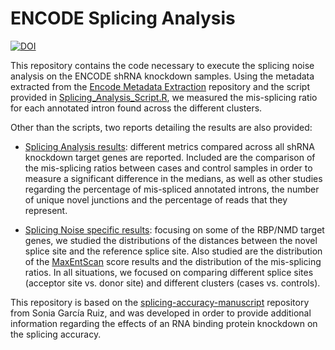 # ENCODE Splicing Analysis
[![DOI](https://zenodo.org/badge/611118810.svg)](https://zenodo.org/badge/latestdoi/611118810)

This repository contains the code necessary to execute the splicing noise analysis on the ENCODE shRNA knockdown samples. Using the metadata extracted from the [Encode Metadata Extraction](https://github.com/guillermo1996/ENCODE_Metadata_Extraction) repository and the script provided in [Splicing_Analysis_Script.R](https://github.com/guillermo1996/ENCODE_Splicing_Analysis/blob/main/Splicing_Analysis_Script.R), we measured the mis-splicing ratio for each annotated intron found across the different clusters.

Other than the scripts, two reports detailing the results are also provided:

* [Splicing Analysis results](https://guillermo1996.github.io/ENCODE_Splicing_Analysis/RMarkdown/Splicing_Analysis_Results.html): different metrics compared across all shRNA knockdown target genes are reported. Included are the comparison of the mis-splicing ratios between cases and control samples in order to measure a significant difference in the medians, as well as other studies regarding the percentage of mis-spliced annotated introns, the number of unique novel junctions and the percentage of reads that they represent.

* [Splicing Noise specific results](https://guillermo1996.github.io/ENCODE_Splicing_Analysis/RMarkdown/Splicing_Noise_Specific_Results.html): focusing on some of the RBP/NMD target genes, we studied the distributions of the distances between the novel splice site and the reference splice site. Also studied are the distribution of the [MaxEntScan](http://hollywood.mit.edu/burgelab/maxent/Xmaxentscan_scoreseq.html) score results and the distribution of the mis-splicing ratios. In all situations, we focused on comparing different splice sites (acceptor site vs. donor site) and different clusters (cases vs. controls).

This repository is based on the [splicing-accuracy-manuscript](https://github.com/SoniaRuiz/splicing-accuracy-manuscript) repository from Sonia García Ruiz, and was developed in order to provide additional information regarding the effects of an RNA binding protein knockdown on the splicing accuracy.
